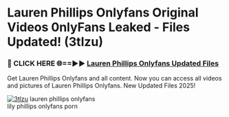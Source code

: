 # Lauren Phillips Onlyfans Original Videos 0nlyFans Leaked - Files Updated! (3tlzu)

<h3>🔴 CLICK HERE 🌐==►► <a href="https://tinyurl.com/x26r9saj" rel="nofollow">Lauren Phillips Onlyfans Updated Files</a></h3>

Get Lauren Phillips Onlyfans and all content. Now you can access all videos and pictures of Lauren Phillips Onlyfans. New Updated Files 2025!

[![3tlzu](https://i.imgur.com/LkgZPqh.gif)](https://tinyurl.com/x26r9saj)
lauren phillips onlyfans<br>
lily phillips onlyfans porn